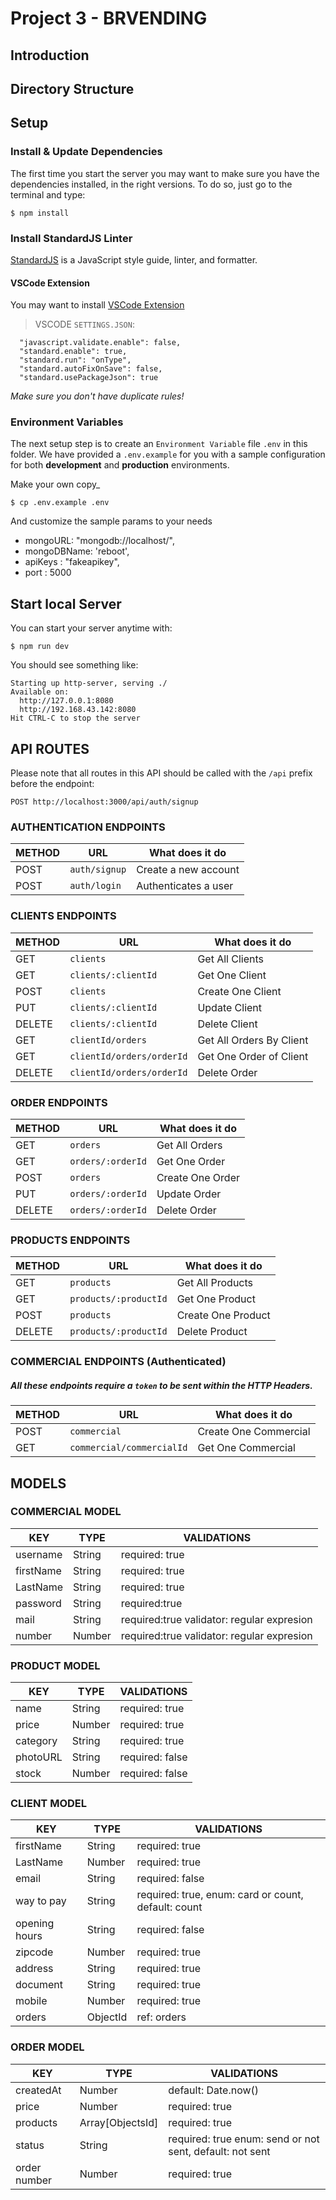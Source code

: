 # Project 3 - BRVENDING

## Introduction

## Directory Structure

## Setup

### Install & Update Dependencies

The first time you start the server you may want to make sure you have the dependencies installed, in the right versions. To do so, just go to the terminal and type:

```
$ npm install
```

### Install StandardJS Linter

[StandardJS](https://standardjs.com/) is a JavaScript style guide, linter, and formatter.

#### VSCode Extension

You may want to install [VSCode Extension](https://marketplace.visualstudio.com/items?itemName=chenxsan.vscode-standardjs)

> VSCODE `SETTINGS.JSON`:

```
  "javascript.validate.enable": false,
  "standard.enable": true,
  "standard.run": "onType",
  "standard.autoFixOnSave": false,
  "standard.usePackageJson": true
```

_Make sure you don't have duplicate rules!_

### Environment Variables

The next setup step is to create an `Environment Variable` file `.env` in this folder. We have provided a `.env.example` for you with a sample configuration for both **development** and **production** environments.

Make your own copy\_

```
$ cp .env.example .env
```

And customize the sample params to your needs

- mongoURL: "mongodb://localhost/",
- mongoDBName: 'reboot',
- apiKeys : "fakeapikey",
- port : 5000

## Start local Server

You can start your server anytime with:

```
$ npm run dev
```

You should see something like:

```
Starting up http-server, serving ./
Available on:
  http://127.0.0.1:8080
  http://192.168.43.142:8080
Hit CTRL-C to stop the server
```

## API ROUTES

Please note that all routes in this API should be called with the `/api` prefix before the endpoint:

```
POST http://localhost:3000/api/auth/signup
```

### AUTHENTICATION ENDPOINTS

| METHOD | URL           | What does it do      |
| ------ | ------------- | -------------------- |
| POST   | `auth/signup` | Create a new account |
| POST   | `auth/login`  | Authenticates a user |

### CLIENTS ENDPOINTS

| METHOD | URL                       | What does it do          |
| ------ | ------------------------- | ------------------------ |
| GET    | `clients`                 | Get All Clients          |
| GET    | `clients/:clientId`       | Get One Client           |
| POST   | `clients`                 | Create One Client        |
| PUT    | `clients/:clientId`       | Update Client            |
| DELETE | `clients/:clientId`       | Delete Client            |
| GET    | `clientId/orders`         | Get All Orders By Client |
| GET    | `clientId/orders/orderId` | Get One Order of Client  |
| DELETE | `clientId/orders/orderId` | Delete Order             |

### ORDER ENDPOINTS

| METHOD | URL               | What does it do  |
| ------ | ----------------- | ---------------- |
| GET    | `orders`          | Get All Orders   |
| GET    | `orders/:orderId` | Get One Order    |
| POST   | `orders`          | Create One Order |
| PUT    | `orders/:orderId` | Update Order     |
| DELETE | `orders/:orderId` | Delete Order     |

### PRODUCTS ENDPOINTS

| METHOD | URL                   | What does it do    |
| ------ | --------------------- | ------------------ |
| GET    | `products`            | Get All Products   |
| GET    | `products/:productId` | Get One Product    |
| POST   | `products`            | Create One Product |
| DELETE | `products/:productId` | Delete Product     |

### COMMERCIAL ENDPOINTS (Authenticated)

##### All these endpoints require a `token` to be sent within the HTTP Headers.

| METHOD | URL                       | What does it do       |
| ------ | ------------------------- | --------------------- |
| POST   | `commercial`              | Create One Commercial |
| GET    | `commercial/commercialId` | Get One Commercial    |

## MODELS

### COMMERCIAL MODEL

| KEY       | TYPE   | VALIDATIONS                                |
| --------- | ------ | ------------------------------------------ |
| username  | String | required: true                             |
| firstName | String | required: true                             |
| LastName  | String | required: true                             |
| password  | String | required:true                              |
| mail      | String | required:true validator: regular expresion |
| number    | Number | required:true validator: regular expresion |

### PRODUCT MODEL

| KEY      | TYPE   | VALIDATIONS     |
| -------- | ------ | --------------- |
| name     | String | required: true  |
| price    | Number | required: true  |
| category | String | required: true  |
| photoURL | String | required: false |
| stock    | Number | required: false |

### CLIENT MODEL

| KEY            | TYPE     | VALIDATIONS                                         |
| -------------- | -------- | --------------------------------------------------- |
| firstName      | String   | required: true                                      |
| LastName       | Number   | required: true                                      |
| email          | String   | required: false                                     |
| way to pay     | String   | required: true, enum: card or count, default: count |
| opening hours  | String   | required: false                                     |
| zipcode        | Number   | required: true                                      |
| address        | String   | required: true                                      |
| document       | String   | required: true                                      |
| mobile         | Number   | required: true                                      |
| orders         | ObjectId | ref: orders                                         |

### ORDER MODEL

| KEY          | TYPE             | VALIDATIONS                                              |
| ------------ | ---------------- | -------------------------------------------------------- |
| createdAt    | Number           | default: Date.now()                                      |
| price        | Number           | required: true                                           |
| products     | Array[ObjectsId] | required: true                                           |
| status       | String           | required: true enum: send or not sent, default: not sent |
| order number | Number           | required: true                                           |

